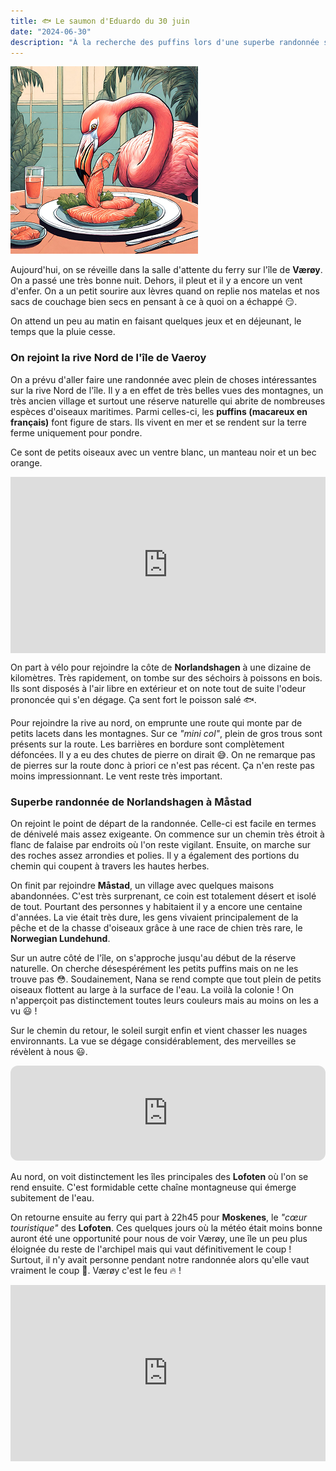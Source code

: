 ```yaml
---
title: 🐟 Le saumon d'Eduardo du 30 juin
date: "2024-06-30"
description: "À la recherche des puffins lors d'une superbe randonnée sur l'île de Værøy !"
---
```


![Saumon d'Eduardo](../saumon_eduardo.png)

Aujourd'hui, on se réveille dans la salle d'attente du ferry sur l'île de **Værøy**. On a passé une très bonne nuit. Dehors, il pleut et il y a encore un vent d'enfer. On a un petit sourire aux lèvres quand on replie nos matelas et nos sacs de couchage bien secs en pensant à ce à quoi on a échappé 😏.

On attend un peu au matin en faisant quelques jeux et en déjeunant, le temps que la pluie cesse.

### On rejoint la rive Nord de l'île de Vaeroy

On a prévu d'aller faire une randonnée avec plein de choses intéressantes sur la rive Nord de l'île. Il y a en effet de très belles vues des montagnes, un très ancien village et surtout une réserve naturelle qui abrite de nombreuses espèces d'oiseaux maritimes. Parmi celles-ci, les **puffins (macareux en français)** font figure de stars. Ils vivent en mer et se rendent sur la terre ferme uniquement pour pondre.

Ce sont de petits oiseaux avec un ventre blanc, un manteau noir et un bec orange. 

<div style="width: 100%; height: 0; position: relative; padding-bottom: 56%;"><iframe src="https://giphy.com/embed/BpCYzidFkPgUzFV9cA" style="top: 0; left: 0; width: 100%; height: 100%; position: absolute; border: 0;" allowfullscreen scrolling="no" allow="encrypted-media;" class="giphy-embed"></iframe></div> 

On part à vélo pour rejoindre la côte de **Norlandshagen** à une dizaine de kilomètres. Très rapidement, on tombe sur des séchoirs à poissons en bois. Ils sont disposés à l'air libre en extérieur et on note tout de suite l'odeur prononcée qui s'en dégage.
Ça sent fort le poisson salé 🐟.

Pour rejoindre la rive au nord, on emprunte une route qui monte par de petits lacets dans les montagnes. Sur ce *"mini col"*, plein de gros trous sont présents sur la route. Les barrières en bordure sont complètement défoncées. Il y a eu des chutes de pierre on dirait 😅. On ne remarque pas de pierres sur la route donc à priori ce n'est pas récent. Ça n'en reste pas moins impressionnant. Le vent reste très important.

### Superbe randonnée de Norlandshagen à Måstad

On rejoint le point de départ de la randonnée. Celle-ci est facile en termes de dénivelé mais assez exigeante. On commence sur un chemin très étroit à flanc de falaise par endroits où l'on reste vigilant. Ensuite, on marche sur des roches assez arrondies et polies. Il y a également des portions du chemin qui coupent à travers les hautes herbes.

On finit par rejoindre **Måstad**, un village avec quelques maisons abandonnées. C'est très surprenant, ce coin est totalement désert et isolé de tout. Pourtant des personnes y habitaient il y a encore une centaine d'années. La vie était très dure, les gens vivaient principalement de la pêche et de la chasse d'oiseaux grâce à une race de chien très rare, le **Norwegian Lundehund**.

Sur un autre côté de l'île, on s'approche jusqu'au début de la réserve naturelle. On cherche désespérément les petits puffins mais on ne les trouve pas 😳. Soudainement, Nana se rend compte que tout plein de petits oiseaux flottent au large à la surface de l'eau. La voilà la colonie ! On n'apperçoit pas distinctement toutes leurs couleurs mais au moins on les a vu 😃 ! 

Sur le chemin du retour, le soleil surgit enfin et vient chasser les nuages environnants. La vue se dégage considérablement, des merveilles se révèlent à nous 😃.

<iframe style="border-radius:12px" src="https://open.spotify.com/embed/track/0DcrhZ12WcCqruCs8ibXSf?utm_source=generator" width="100%" height="152" frameBorder="0" allow="autoplay; clipboard-write; encrypted-media; picture-in-picture" loading="lazy"></iframe>

Au nord, on voit distinctement les îles principales des **Lofoten** où l'on se rend ensuite. C'est formidable cette chaîne montagneuse qui émerge subitement de l'eau.

On retourne ensuite au ferry qui part à 22h45 pour **Moskenes**, le *"cœur touristique"* des **Lofoten**. Ces quelques jours où la météo était moins bonne auront été une opportunité pour nous de voir Værøy, une île un peu plus éloignée du reste de l'archipel mais qui vaut définitivement le coup ! Surtout, il n'y avait personne pendant notre randonnée alors qu'elle vaut vraiment le coup 🤩. Værøy c'est le feu 🔥 !

<div style="width: 100%; height: 0; position: relative; padding-bottom: 56%;"><iframe src="https://giphy.com/embed/RrVzUOXldFe8M" style="top: 0; left: 0; width: 100%; height: 100%; position: absolute; border: 0;" allowfullscreen scrolling="no" allow="encrypted-media;" class="giphy-embed"></iframe></div> 